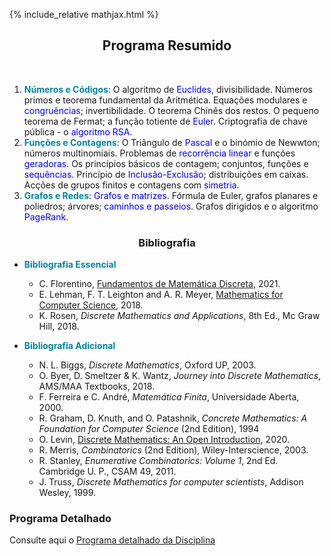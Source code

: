 {% include_relative mathjax.html %}

<h2 align="center"> Programa Resumido </h2>
<br>
  
1. <span style="color:#0085A1">**Números e Códigos**</span>: O algoritmo de <span style="color:blue">Euclides</span>, divisibilidade. Números primos e teorema fundamental da Aritmética. Equações modulares e <span style="color:blue">congruências</span>; invertibilidade. O teorema Chinês dos restos. O pequeno teorema de Fermat; a função totiente de <span style="color:blue">Euler</span>. Criptografia de chave pública - o <span style="color:blue">algoritmo RSA</span>. 
2. <span style="color:#0085A1">**Funções e Contagens**</span>: O Triângulo de <span style="color:blue">Pascal</span> e o binómio de Newwton; números multinomiais. Problemas de <span style="color:blue">recorrência linear</span> e funções <span style="color:blue">geradoras</span>. Os princípios básicos de contagem; conjuntos, funções e <span style="color:blue">sequências</span>. Princípio de <span style="color:blue">Inclusão-Exclusão</span>; distribuições em caixas. Acções de grupos finitos e contagens com <span style="color:blue">simetria</span>.
3. <span style="color:#0085A1">**Grafos e Redes**</span>: <span style="color:blue">Grafos e matrizes</span>. Fórmula de Euler, grafos planares e poliedros; árvores; <span style="color:blue">caminhos e passeios</span>. Grafos dirigidos e o algoritmo <span style="color:blue">PageRank</span>. 

<h3 align="center"> Bibliografia </h3>

- <span style="color:#0085A1">**Bibliografia Essencial**</span>
  - C. Florentino, [Fundamentos de Matemática Discreta](http://cfloren.wdfiles.com/local--files/discreta/FMD-2022.pdf), 2021.
  - E. Lehman, F. T. Leighton and A. R. Meyer, [Mathematics for Computer Science](https://courses.csail.mit.edu/6.042/spring18/mcs.pdf), 2018.
  - K. Rosen, _Discrete Mathematics and Applications_, 8th Ed., Mc Graw Hill, 2018.

- <span style="color:#0085A1">**Bibliografia Adicional**</span>
  - N. L. Biggs, _Discrete Mathematics_, Oxford UP, 2003.
  - O. Byer, D. Smeltzer & K. Wantz, _Journey into Discrete Mathematics_, AMS/MAA Textbooks, 2018.
  - F. Ferreira e C. André, _Matemática Finita_, Universidade Aberta, 2000.
  - R. Graham, D. Knuth, and O. Patashnik, _Concrete Mathematics: A Foundation for Computer Science_ (2nd Edition), 1994
  - O. Levin, [Discrete Mathematics: An Open Introduction](http://discrete.openmathbooks.org/pdfs/dmoi3-tablet.pdf), 2020.
  - R. Merris, _Combinatorics_ (2nd Edition), Wiley-Interscience, 2003.
  - R. Stanley, _Enumerative Combinatorics: Volume 1_, 2nd Ed. Cambridge U. P., CSAM 49, 2011.
  - J. Truss, _Discrete Mathematics for computer scientists_, Addison Wesley, 1999.

### Programa Detalhado

Consulte aqui o [Programa detalhado da Disciplina](sumarios.md) 
